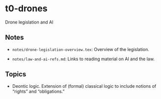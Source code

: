 # t0-drones

Drone legislation and AI

## Notes

- `notes/drone-legislation-overview.tex`: Overview of the legislation. 

- `notes/law-and-ai-refs.md`: Links to reading material on AI and the law.

## Topics

- Deontic logic. Extension of (formal) classical logic to include
  notions of “rights” and “obligations.”

